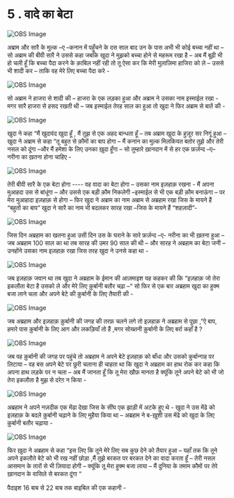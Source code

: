 # 5 . वादे का बेटा 

![OBS Image](https://cdn.door43.org/obs/jpg/360px/obs-en-05-01.jpg)

अब्राम और सारै के मुल्क –ए –कनान में पहुँचने के दस साल बाद उन के पास अभी भी कोई बच्चा नहीं था – सो अब्राम की बीवी सारै ने उससे कहा जबकि खुदा ने मुझको बच्चा होने से महरूम रखा है – अब मैं बूढ़ी भी हो चली हूँ कि बच्चा पैदा करने के क़ाबिल नहीं रही तो तू ऐसा कर कि मेरी मुलाज़िमा हाजिरा को ले – उससे भी शादी कर – ताकि वह मेरे लिए बच्चा पैदा करे - 

![OBS Image](https://cdn.door43.org/obs/jpg/360px/obs-en-05-02.jpg)

सो अब्राम ने हाजरा से शादी की – हाजरा के एक लड़का हुआ और अब्राम ने उसका नाम इस्माईल रखा - मगर    सारै हाजरा से हसद रखती थी – जब इस्माईल तेरह   साल का हुआ तो खुदा ने फिर अब्राम से बातें की -  

![OBS Image](https://cdn.door43.org/obs/jpg/360px/obs-en-05-03.jpg)

खुदा ने कहा “मैं खुदावंद खुदा हूँ , मैं तुझ से एक अहद बान्धता हूँ – तब अब्राम खुदा के हुज़ूर सर निगूं हुआ –खुदा ने अब्राम से कहा “तू बहुत से क़ौमों का बाप होगा – मैं कनान का मुल्क मिलकियत बतोर तुझे और तेरी नसल को दूंगा –और मैं हमेशा के लिए उनका ख़ुदा हूँगा – सो तुम्हारे ख़ानदान में से हर एक फ़र्ज़न्द –ए– नरीना का ख़तना होना चाहिए -  

![OBS Image](https://cdn.door43.org/obs/jpg/360px/obs-en-05-04.jpg)

तेरी बीवी सारै के एक बेटा होगा ---- वह वादा का बेटा होगा – उसका नाम इज़हाक़ रखना - मैं अपना मुआहदा उस से बांधूंगा – और उससे एक बड़ी क़ौम निकलेगी –इस्माईल से भी एक बड़ी क़ौम बनाऊंगा – पर मेरा मुआहादा इज़हाक़ से होगा – फिर खुदा ने अब्राम का नाम अब्राम से अब्रहाम रखा जिस के मायने हैं “बहुतों का बाप“ खुदा ने सारै का नाम भी बदलकर सारह रखा –जिस के मायने हैं “शहज़ादी”-     

![OBS Image](https://cdn.door43.org/obs/jpg/360px/obs-en-05-05.jpg)

जिस दिन अब्रहाम का खतना हुआ उसी दिन उस के घराने के सारे फ़र्ज़न्द –ए- नरीना का भी ख़तना हुआ –जब अब्रहाम 100 साल का था तब सारह की उमर 90 साल की थी – और सारह ने अब्रहाम का बेटा जनी –उनहोंने उसका नाम इज़हाक़ रखा जिस तरह खुदा ने उनसे कहा था - 

![OBS Image](https://cdn.door43.org/obs/jpg/360px/obs-en-05-06.jpg)

जब इज़हाक़ जवान था तब खुदा ने अब्रहाम के ईमान की आज़माइश यह कहकर की कि “इज़हाक़ जो तेरा इकलौता बेटा है उसको ले और मेरे लिए क़ुर्बानी बतौर चढ़ा –“ सो फिर से एक बार अब्रहाम खुदा का हुक्म बजा लाने चला और अपने बेटे की क़ुर्बानी के लिए तैयारी की -   

![OBS Image](https://cdn.door43.org/obs/jpg/360px/obs-en-05-07.jpg)

जब अब्रहाम और इज़हाक़ क़ुर्बानी की जगह की तरफ़ चलने लगे तो इज़हाक़ ने अब्रहाम से पूछा ,”ऐ बाप, हमारे पास क़ुर्बानी के लिए आग और लकड़ियाँ तो हैं ,मगर सोख्तनी क़ुर्बानी के लिए बर्रा कहाँ है ?  

![OBS Image](https://cdn.door43.org/obs/jpg/360px/obs-en-05-08.jpg)

जब वह क़ुर्बानी की जगह पर पहुंचे तो अब्रहाम ने अपने बेटे इज़हाक़ को बाँधा और उसको कुर्बान्गाह पर लिटाया – वह बस अपने बेटे पर छुरी चलाना ही चाहता था कि खुदा ने अब्रहाम का हाथ रोक कर कहा कि अपना हाथ लड़के पर न चला – अब मैं जानता हूँ कि तू मेरा खौफ़ मानता है क्यूंकि तूने अपने बेटे को भी जो तेरा इकलौता है मुझ से दरेग़ न किया -   

![OBS Image](https://cdn.door43.org/obs/jpg/360px/obs-en-05-09.jpg)

अब्रहाम ने अपने नज़दीक एक मेंढा देखा जिस के सींघ एक झाड़ी में अटके हुए थे - खुदा ने उस मेंढे को इज़हाक़ के बदले क़ुर्बानी चढ़ाने के लिए मुहैया किया था – अब्रहाम ने ब-ख़ुशी उस मेंढे को खुदा के लिए क़ुर्बानी बतौर चढ़ाया -   

![OBS Image](https://cdn.door43.org/obs/jpg/360px/obs-en-05-10.jpg)

फिर ख़ुदा ने अब्रहाम से कहा “इस लिए कि तूने  मेरे लिए सब कुछ देने को तैयार हुआ – यहाँ तक कि तूने अपने इकलौते बेटे को भी रख नहीं छोड़ा ,मैं तुझे बरकत पर बरकत देने का वादा करता हूँ – तेरी नसल आसमान के तारों से भी ज़ियादा होगी – क्यूंकि तू मेरा हुक्म बजा लाया – मैं दुनिया के तमाम कौमों पर तेरे ख़ानदान के वासिले से बरकत दूंगा “ 

पैदाइश 16 बाब से 22 बाब तक बाइबिल की एक कहानी -

